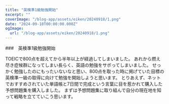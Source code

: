 ```yaml
---
title: "英検準1級勉強開始"
excerpt: ""
coverImage: "/blog-app/assets/eiken/20240918/1.png"
date: "2024-09-18T00:00:00.000Z"
ogImage:
  url: "/blog-app/assets/eiken/20240918/1.png"
---
```


###　英検準1級勉強開始

TOEICで800点を超えてから半年以上が経過してしまいました。 
あれから燃え尽き症候群になってしまい長らく、英語の勉強をサボってしまいました。 
せっかく勉強したのにもったいないなと思い、800点を取った時に掲げていた目標の英検準一級の取得に向けて勉強を開始しようと思います。 
とりあえず、ネットでおすすめされていた単語帳と7日間で完成という言葉に目を惹かれて購入した予想問題集を購入しました。 
まずは予想問題集に取り組んで自分の現在地を知って戦略を立てていこう思います。

